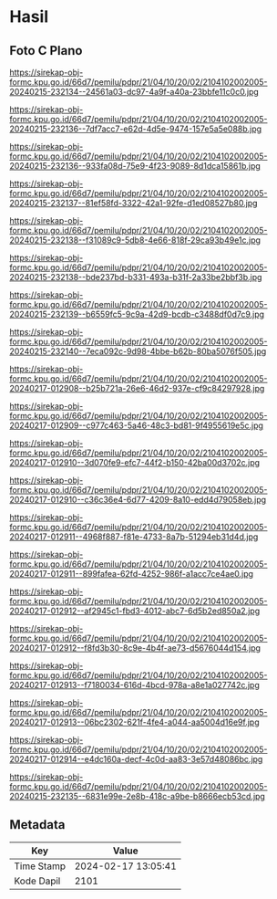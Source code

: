 # Hasil

## Foto C Plano

https://sirekap-obj-formc.kpu.go.id/66d7/pemilu/pdpr/21/04/10/20/02/2104102002005-20240215-232134--24561a03-dc97-4a9f-a40a-23bbfe11c0c0.jpg

https://sirekap-obj-formc.kpu.go.id/66d7/pemilu/pdpr/21/04/10/20/02/2104102002005-20240215-232136--7df7acc7-e62d-4d5e-9474-157e5a5e088b.jpg

https://sirekap-obj-formc.kpu.go.id/66d7/pemilu/pdpr/21/04/10/20/02/2104102002005-20240215-232136--933fa08d-75e9-4f23-9089-8d1dca15861b.jpg

https://sirekap-obj-formc.kpu.go.id/66d7/pemilu/pdpr/21/04/10/20/02/2104102002005-20240215-232137--81ef58fd-3322-42a1-92fe-d1ed08527b80.jpg

https://sirekap-obj-formc.kpu.go.id/66d7/pemilu/pdpr/21/04/10/20/02/2104102002005-20240215-232138--f31089c9-5db8-4e66-818f-29ca93b49e1c.jpg

https://sirekap-obj-formc.kpu.go.id/66d7/pemilu/pdpr/21/04/10/20/02/2104102002005-20240215-232138--bde237bd-b331-493a-b31f-2a33be2bbf3b.jpg

https://sirekap-obj-formc.kpu.go.id/66d7/pemilu/pdpr/21/04/10/20/02/2104102002005-20240215-232139--b6559fc5-9c9a-42d9-bcdb-c3488df0d7c9.jpg

https://sirekap-obj-formc.kpu.go.id/66d7/pemilu/pdpr/21/04/10/20/02/2104102002005-20240215-232140--7eca092c-9d98-4bbe-b62b-80ba5076f505.jpg

https://sirekap-obj-formc.kpu.go.id/66d7/pemilu/pdpr/21/04/10/20/02/2104102002005-20240217-012908--b25b721a-26e6-46d2-937e-cf9c84297928.jpg

https://sirekap-obj-formc.kpu.go.id/66d7/pemilu/pdpr/21/04/10/20/02/2104102002005-20240217-012909--c977c463-5a46-48c3-bd81-9f4955619e5c.jpg

https://sirekap-obj-formc.kpu.go.id/66d7/pemilu/pdpr/21/04/10/20/02/2104102002005-20240217-012910--3d070fe9-efc7-44f2-b150-42ba00d3702c.jpg

https://sirekap-obj-formc.kpu.go.id/66d7/pemilu/pdpr/21/04/10/20/02/2104102002005-20240217-012910--c36c36e4-6d77-4209-8a10-edd4d79058eb.jpg

https://sirekap-obj-formc.kpu.go.id/66d7/pemilu/pdpr/21/04/10/20/02/2104102002005-20240217-012911--4968f887-f81e-4733-8a7b-51294eb31d4d.jpg

https://sirekap-obj-formc.kpu.go.id/66d7/pemilu/pdpr/21/04/10/20/02/2104102002005-20240217-012911--899fafea-62fd-4252-986f-a1acc7ce4ae0.jpg

https://sirekap-obj-formc.kpu.go.id/66d7/pemilu/pdpr/21/04/10/20/02/2104102002005-20240217-012912--af2945c1-fbd3-4012-abc7-6d5b2ed850a2.jpg

https://sirekap-obj-formc.kpu.go.id/66d7/pemilu/pdpr/21/04/10/20/02/2104102002005-20240217-012912--f8fd3b30-8c9e-4b4f-ae73-d5676044d154.jpg

https://sirekap-obj-formc.kpu.go.id/66d7/pemilu/pdpr/21/04/10/20/02/2104102002005-20240217-012913--f7180034-616d-4bcd-978a-a8e1a027742c.jpg

https://sirekap-obj-formc.kpu.go.id/66d7/pemilu/pdpr/21/04/10/20/02/2104102002005-20240217-012913--06bc2302-621f-4fe4-a044-aa5004d16e9f.jpg

https://sirekap-obj-formc.kpu.go.id/66d7/pemilu/pdpr/21/04/10/20/02/2104102002005-20240217-012914--e4dc160a-decf-4c0d-aa83-3e57d48086bc.jpg

https://sirekap-obj-formc.kpu.go.id/66d7/pemilu/pdpr/21/04/10/20/02/2104102002005-20240215-232135--6831e99e-2e8b-418c-a9be-b8666ecb53cd.jpg


## Metadata

| Key        | Value               |
| ---------- | ------------------- |
| Time Stamp | 2024-02-17 13:05:41 |
| Kode Dapil | 2101                |



